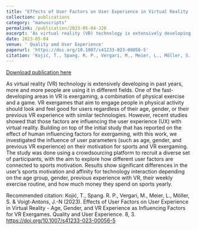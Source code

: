 ```yaml
---
title: "Effects of User Factors on User Experience in Virtual Reality - Age, Gender, and VR Experience as Influencing Factors for VR Exergames"
collection: publications
category: "manuscripts"
permalink: /publication/2023-05-04-J26
excerpt: 'As virtual reality (VR) technology is extensively developing in past years, more and more people are using it in different fields. One of the fast-developing areas in VR is exergaming, a combination of physical exercise and a game. VR exergames that aim to engage people in physical activity should look and feel good for users regardless of their age, gender, or their previous VR experience with similar technologies. However, recent studies showed that those factors are influencing the user experience (UX) with virtual reality. Building on top of the initial study that has reported on the effect of human influencing factors for exergaming, with this work, we investigated the influence of user parameters (such as age, gender, and previous VR experience) on their motivation for sports and VR exergaming. The study was done using a crowdsourcing platform to recruit a diverse set of participants, with the aim to explore how different user factors are connected to sports motivation. Results show significant differences in the user’s sports motivation and affinity for technology interaction depending on the age group, gender, previous experience with VR, their weekly exercise routine, and how much money they spend on sports yearly.'
date: 2023-05-04
venue: ' Quality and User Experience'
paperurl: 'https://doi.org/10.1007/s41233-023-00056-5'
citation: 'Kojić, T., Spang. R. P., Vergari, M., Meier, L., Möller, S. &amp; Voigt-Antons, J.-N (2023). Effects of User Factors on User Experience in Virtual Reality - Age, Gender, and VR Experience as Influencing Factors for VR Exergames. Quality and User Experience. 8, 3. https://doi.org/10.1007/s41233-023-00056-5 '
---
```


<a href='https://doi.org/10.1007/s41233-023-00056-5'>Download publication here</a>

As virtual reality (VR) technology is extensively developing in past years, more and more people are using it in different fields. One of the fast-developing areas in VR is exergaming, a combination of physical exercise and a game. VR exergames that aim to engage people in physical activity should look and feel good for users regardless of their age, gender, or their previous VR experience with similar technologies. However, recent studies showed that those factors are influencing the user experience (UX) with virtual reality. Building on top of the initial study that has reported on the effect of human influencing factors for exergaming, with this work, we investigated the influence of user parameters (such as age, gender, and previous VR experience) on their motivation for sports and VR exergaming. The study was done using a crowdsourcing platform to recruit a diverse set of participants, with the aim to explore how different user factors are connected to sports motivation. Results show significant differences in the user’s sports motivation and affinity for technology interaction depending on the age group, gender, previous experience with VR, their weekly exercise routine, and how much money they spend on sports yearly.

Recommended citation: Kojić, T., Spang. R. P., Vergari, M., Meier, L., Möller, S. & Voigt-Antons, J.-N (2023). Effects of User Factors on User Experience in Virtual Reality - Age, Gender, and VR Experience as Influencing Factors for VR Exergames. Quality and User Experience. 8, 3. https://doi.org/10.1007/s41233-023-00056-5 